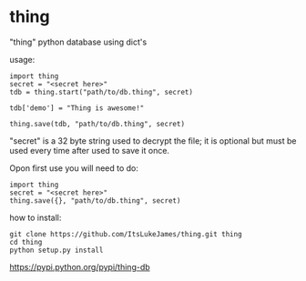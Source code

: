 # thing
"thing" python database using dict's


usage:

```
import thing
secret = "<secret here>"
tdb = thing.start("path/to/db.thing", secret)

tdb['demo'] = "Thing is awesome!"

thing.save(tdb, "path/to/db.thing", secret)
```

"secret" is a 32 byte string used to decrypt the file; it is optional but must be used every time after used to save it once.

Opon first use you will need to do:

```
import thing
secret = "<secret here>"
thing.save({}, "path/to/db.thing", secret)
```

how to install:

```
git clone https://github.com/ItsLukeJames/thing.git thing
cd thing
python setup.py install
```

https://pypi.python.org/pypi/thing-db
